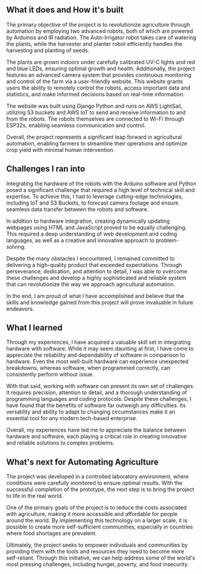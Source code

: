 ## What it does and How it's built
The primary objective of the project is to revolutionize agriculture through automation by employing two advanced robots, both of which are powered by Arduinos and IR radiation. The Auto-Irrigator robot takes care of watering the plants, while the harvester and planter robot efficiently handles the harvesting and planting of seeds.

The plants are grown indoors under carefully calibrated UV-C lights and red and blue LEDs, ensuring optimal growth and health. Additionally, the project features an advanced camera system that provides continuous monitoring and control of the farm via a user-friendly website. This website grants users the ability to remotely control the robots, access important data and statistics, and make informed decisions based on real-time information.

The website was built using Django Python and runs on AWS LightSail, utilizing S3 buckets and AWS IoT to send and receive information to and from the robots. The robots themselves are connected to Wi-Fi through ESP32s, enabling seamless communication and control.

Overall, the project represents a significant leap forward in agricultural automation, enabling farmers to streamline their operations and optimize crop yield with minimal human intervention.

## Challenges I ran into
Integrating the hardware of the robots with the Arduino software and Python posed a significant challenge that required a high level of technical skill and expertise. To achieve this, I had to leverage cutting-edge technologies, including IoT and S3 Buckets, to forecast camera footage and ensure seamless data transfer between the robots and software.

In addition to hardware integration, creating dynamically updating webpages using HTML and JavaScript proved to be equally challenging. This required a deep understanding of web development and coding languages, as well as a creative and innovative approach to problem-solving.

Despite the many obstacles I encountered, I remained committed to delivering a high-quality product that exceeded expectations. Through perseverance, dedication, and attention to detail, I was able to overcome these challenges and develop a highly sophisticated and reliable system that can revolutionize the way we approach agricultural automation.

In the end, I am proud of what I have accomplished and believe that the skills and knowledge gained from this project will prove invaluable in future endeavors.

## What I learned
Through my experiences, I have acquired a valuable skill set in integrating hardware with software. While it may seem daunting at first, I have come to appreciate the reliability and dependability of software in comparison to hardware. Even the most well-built hardware can experience unexpected breakdowns, whereas software, when programmed correctly, can consistently perform without issue.

With that said, working with software can present its own set of challenges. It requires precision, attention to detail, and a thorough understanding of programming languages and coding protocols. Despite these challenges, I have found that the benefits of software far outweigh any difficulties. Its versatility and ability to adapt to changing circumstances make it an essential tool for any modern tech-based enterprise.

Overall, my experiences have led me to appreciate the balance between hardware and software, each playing a critical role in creating innovative and reliable solutions to complex problems.

## What's next for Automating Agriculture
The project was developed in a controlled laboratory environment, where conditions were carefully monitored to ensure optimal results. With the successful completion of the prototype, the next step is to bring the project to life in the real world.

One of the primary goals of the project is to reduce the costs associated with agriculture, making it more accessible and affordable for people around the world. By implementing this technology on a larger scale, it is possible to create more self-sufficient communities, especially in countries where food shortages are prevalent.

Ultimately, the project seeks to empower individuals and communities by providing them with the tools and resources they need to become more self-reliant. Through this initiative, we can help address some of the world's most pressing challenges, including hunger, poverty, and food insecurity.

